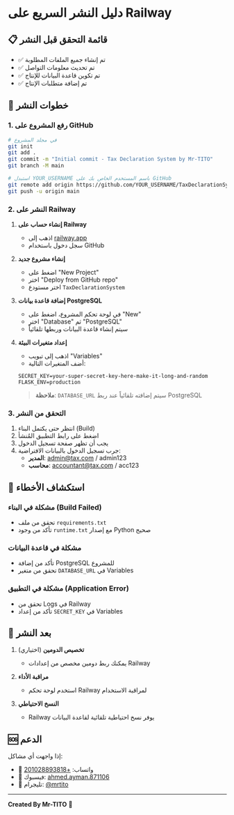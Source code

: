 # دليل النشر السريع على Railway

## 📋 قائمة التحقق قبل النشر

- ✅ تم إنشاء جميع الملفات المطلوبة
- ✅ تم تحديث معلومات التواصل
- ✅ تم تكوين قاعدة البيانات للإنتاج
- ✅ تم إضافة متطلبات الإنتاج

## 🚀 خطوات النشر

### 1. رفع المشروع على GitHub

```bash
# في مجلد المشروع
git init
git add .
git commit -m "Initial commit - Tax Declaration System by Mr-TITO"
git branch -M main

# استبدل YOUR_USERNAME باسم المستخدم الخاص بك على GitHub
git remote add origin https://github.com/YOUR_USERNAME/TaxDeclarationSystem.git
git push -u origin main
```

### 2. النشر على Railway

1. **إنشاء حساب على Railway**
   - اذهب إلى [railway.app](https://railway.app)
   - سجل دخول باستخدام GitHub

2. **إنشاء مشروع جديد**
   - اضغط على "New Project"
   - اختر "Deploy from GitHub repo"
   - اختر مستودع `TaxDeclarationSystem`

3. **إضافة قاعدة بيانات PostgreSQL**
   - في لوحة تحكم المشروع، اضغط على "New"
   - اختر "Database" ثم "PostgreSQL"
   - سيتم إنشاء قاعدة البيانات وربطها تلقائياً

4. **إعداد متغيرات البيئة**
   - اذهب إلى تبويب "Variables"
   - أضف المتغيرات التالية:

   ```
   SECRET_KEY=your-super-secret-key-here-make-it-long-and-random
   FLASK_ENV=production
   ```

   > **ملاحظة**: `DATABASE_URL` سيتم إضافته تلقائياً عند ربط PostgreSQL

### 3. التحقق من النشر

1. انتظر حتى يكتمل البناء (Build)
2. اضغط على رابط التطبيق المُنشأ
3. يجب أن تظهر صفحة تسجيل الدخول
4. جرب تسجيل الدخول بالبيانات الافتراضية:
   - **المدير**: admin@tax.com / admin123
   - **محاسب**: accountant@tax.com / acc123

## 🔧 استكشاف الأخطاء

### مشكلة في البناء (Build Failed)
- تحقق من ملف `requirements.txt`
- تأكد من وجود `runtime.txt` مع إصدار Python صحيح

### مشكلة في قاعدة البيانات
- تأكد من إضافة PostgreSQL للمشروع
- تحقق من متغير `DATABASE_URL` في Variables

### مشكلة في التطبيق (Application Error)
- تحقق من Logs في Railway
- تأكد من إعداد `SECRET_KEY` في Variables

## 📱 بعد النشر

1. **تخصيص الدومين** (اختياري)
   - يمكنك ربط دومين مخصص من إعدادات Railway

2. **مراقبة الأداء**
   - استخدم لوحة تحكم Railway لمراقبة الاستخدام

3. **النسخ الاحتياطي**
   - Railway يوفر نسخ احتياطية تلقائية لقاعدة البيانات

## 🆘 الدعم

إذا واجهت أي مشاكل:

- 📱 واتساب: [+201028893818](https://wa.me/+201028893818)
- 📘 فيسبوك: [ahmed.ayman.871106](https://www.facebook.com/ahmed.ayman.871106)
- 📧 تليجرام: [@mrtito](https://t.me/mrtito)

---

**Created By Mr-TITO** 🚀
